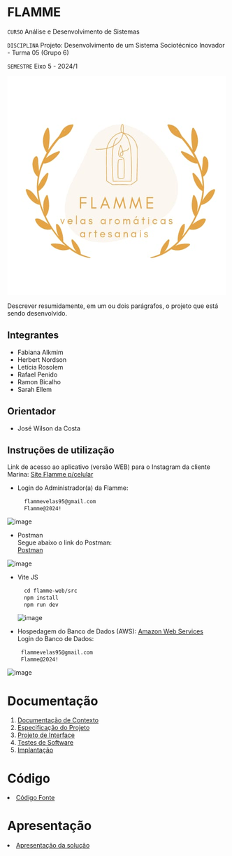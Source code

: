 # FLAMME

`CURSO` Análise e Desenvolvimento de Sistemas

`DISCIPLINA` Projeto: Desenvolvimento de um Sistema Sociotécnico Inovador - Turma 05 (Grupo 6)

`SEMESTRE` Eixo 5 - 2024/1

![image](https://github.com/ICEI-PUC-Minas-PMV-ADS/pmv-ads-2024-1-e5-proj-empext-t5-flamme/blob/main/documentos/img/FLAMME-logo.jpeg)

Descrever resumidamente, em um ou dois parágrafos, o projeto que está sendo desenvolvido.

## Integrantes

* Fabiana Alkmim
* Herbert Nordson
* Letícia Rosolem
* Rafael Penido
* Ramon Bicalho
* Sarah Ellem

## Orientador

* José Wilson da Costa

## Instruções de utilização

Link de acesso ao aplicativo (versão WEB) para o Instagram da cliente Marina:
<a href="https://react-flamme-yln8.vercel.app/"> Site Flamme p/celular </a>

- Login do Administrador(a) da Flamme:
  
        flammevelas95@gmail.com
        Flamme@2024!

![image](https://github.com/ICEI-PUC-Minas-PMV-ADS/pmv-ads-2024-1-e5-proj-empext-t5-flamme/assets/103009155/a4fd1d49-59a2-4e14-9a27-4a64666c88df)

- Postman <br>
Segue abaixo o link do Postman: <br>
<a href="https://web.postman.co/workspace/My-Workspace~39ee1a3c-ed65-44b3-8678-8fbe9e20cd6b/request/29943307-602bda03-c2c2-42d6-b510-8082c76c3aff"> Postman </a>

![image](https://github.com/ICEI-PUC-Minas-PMV-ADS/pmv-ads-2024-1-e5-proj-empext-t5-flamme/assets/103009155/33fb4db9-1199-4734-a2ec-9b40c475d8a1)

- Vite JS 
  
        cd flamme-web/src
        npm install
        npm run dev

  ![image](https://github.com/ICEI-PUC-Minas-PMV-ADS/pmv-ads-2024-1-e5-proj-empext-t5-flamme/assets/103009155/e8ed03d0-0fc9-43aa-ab37-009f89afcfff)

 - Hospedagem do Banco de Dados (AWS):
 <a href="https://signin.aws.amazon.com/signin?redirect_uri=https%3A%2F%2Fconsole.aws.amazon.com%2Fconsole%2Fhome%3FhashArgs%3D%2523%26isauthcode%3Dtrue%26nc2%3Dh_ct%26src%3Dheader-signin%26state%3DhashArgsFromTB_us-east-2_62bc9d8ca5062263&client_id=arn%3Aaws%3Asignin%3A%3A%3Aconsole%2Fcanvas&forceMobileApp=0&code_challenge=ptXt78zUBuCw1KEp2syc2IN7gjsDIlfo2VH_qH2Xx4w&code_challenge_method=SHA-256"> Amazon Web Services </a> 
<br> Login do Banco de Dados:
   
        flammevelas95@gmail.com
        Flamme@2024!

![image](https://github.com/ICEI-PUC-Minas-PMV-ADS/pmv-ads-2024-1-e5-proj-empext-t5-flamme/assets/103009155/8b30f08c-6120-454d-98fe-90f22e2ae6df)

 

# Documentação

<ol>
<li><a href="documentos/01-Documentação de Contexto.md"> Documentação de Contexto</a></li>
<li><a href="documentos/02-Especificação do Projeto.md"> Especificação do Projeto</a></li>
<li><a href="documentos/03-Projeto de Interface.md"> Projeto de Interface</a></li>
<li><a href="documentos/04-Testes de Software.md"> Testes de Software</a></li>
<li><a href="documentos/05-Implantação.md"> Implantação</a></li>
</ol>

# Código

<li><a href="codigo-fonte/README.md"> Código Fonte</a></li>

# Apresentação

<li><a href="apresentacao/README.md"> Apresentação da solução</a></li>
